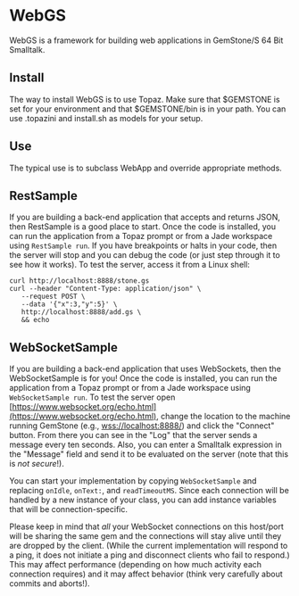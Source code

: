 # WebGS
WebGS is a framework for building web applications in GemStone/S 64 Bit Smalltalk.

## Install
The way to install WebGS is to use Topaz. Make sure that $GEMSTONE is set for your environment and that $GEMSTONE/bin is in your path. You can use .topazini and install.sh as models for your setup.

## Use
The typical use is to subclass WebApp and override appropriate methods.

## RestSample
If you are building a back-end application that accepts and returns JSON, then RestSample is a good place to start. Once the code is installed, you can run the application from a Topaz prompt or from a Jade workspace using `RestSample run`. If you have breakpoints or halts in your code, then the server will stop and you can debug the code (or just step through it to see how it works). To test the server, access it from a Linux shell:

```
curl http://localhost:8888/stone.gs
curl --header "Content-Type: application/json" \
   --request POST \
   --data '{"x":3,"y":5}' \
   http://localhost:8888/add.gs \
   && echo
```

## WebSocketSample
If you are building a back-end application that uses WebSockets, then the WebSocketSample is for you! Once the code is installed, you can run the application from a Topaz prompt or from a Jade workspace using `WebSocketSample run`. To test the server open [https://www.websocket.org/echo.html](https://www.websocket.org/echo.html), change the location to the machine running GemStone (e.g., [wss://localhost:8888/](wss://localhost:8888/)) and click the "Connect" button. From there you can see in the "Log" that the server sends a message every ten seconds. Also, you can enter a Smalltalk expression in the "Message" field and send it to be evaluated on the server (note that this is *not secure*!).

You can start your implementation by copying `WebSocketSample` and replacing `onIdle`, `onText:`, and `readTimeoutMS`. Since each connection will be handled by a new instance of your class, you can add instance variables that will be connection-specific.

Please keep in mind that *all* your WebSocket connections on this host/port will be sharing the same gem and the connections will stay alive until they are dropped by the client. (While the current implementation will respond to a ping, it does not initiate a ping and disconnect clients who fail to respond.) This may affect performance (depending on how much activity each connection requires) and it may affect behavior (think very carefully about commits and aborts!).
